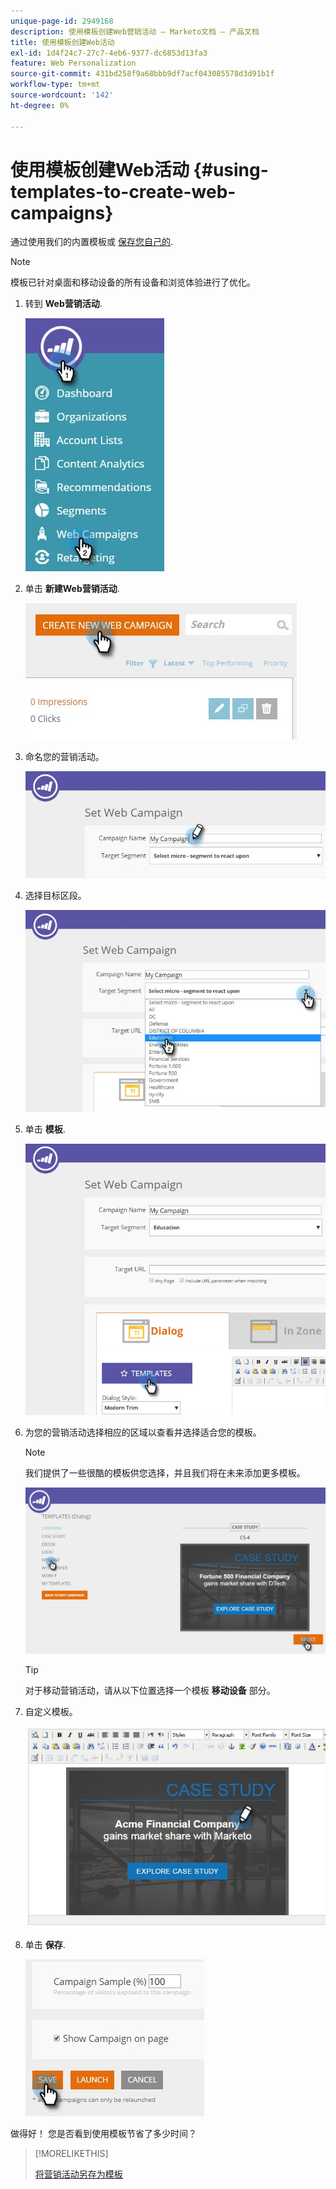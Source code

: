 ```yaml
---
unique-page-id: 2949168
description: 使用模板创建Web营销活动 — Marketo文档 — 产品文档
title: 使用模板创建Web活动
exl-id: 1d4f24c7-27c7-4eb6-9377-dc6853d13fa3
feature: Web Personalization
source-git-commit: 431bd258f9a68bbb9df7acf043085578d3d91b1f
workflow-type: tm+mt
source-wordcount: '142'
ht-degree: 0%

---
```


# 使用模板创建Web活动 {#using-templates-to-create-web-campaigns}

通过使用我们的内置模板或 [保存您自己的](save-your-campaign-as-a-template.md).

>[!NOTE]
>
>模板已针对桌面和移动设备的所有设备和浏览体验进行了优化。

1. 转到 **Web营销活动**.

   ![](assets/web-campaigns-hand.jpg)

1. 单击 **新建Web营销活动**.

   ![](assets/create-new-web-campaign-create-hand.jpg)

1. 命名您的营销活动。

   ![](assets/set-web-campaign-my-campaign-hand.jpg)

1. 选择目标区段。

   ![](assets/set-web-campaign-education.jpg)

1. 单击 **模板**.

   ![](assets/templates.png)

1. 为您的营销活动选择相应的区域以查看并选择适合您的模板。

   >[!NOTE]
   >
   >我们提供了一些很酷的模板供您选择，并且我们将在未来添加更多模板。

   ![](assets/select.png)

   >[!TIP]
   >
   >对于移动营销活动，请从以下位置选择一个模板 **移动设备** 部分。

1. 自定义模板。

   ![](assets/customize-template.jpg)

1. 单击 **保存**.

   ![](assets/click-save-hand.jpg)

做得好！ 您是否看到使用模板节省了多少时间？

>[!MORELIKETHIS]
>
>[将营销活动另存为模板](/help/marketo/product-docs/web-personalization/using-templates/save-your-campaign-as-a-template.md)
